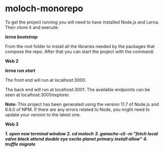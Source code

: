# moloch-monorepo

To get the project running you will need to have installed Node.js and Lerna. Then clone it and execute:

***lerna bootstrap***

From the root folder to install all the libraries needed by the packages that compose the repo. After that you can start the project with the command:

**Web 2**

***lerna run start***

The front end will run at localhost:3000.

The back end will run at localhost:3001. The available endpoints can be seen at localhost:3001/explorer.

**Note:** This project has been generated using the version 11.7 of Node.js and 6.6.0 of NPM. If there are any errors related to Node, you might need to update your version to the latest one.


**Web 3**

***1. open new terminal window***
***2. cd moloch***
***3. ganache-cli -m \"fetch local valve black attend double eye excite planet primary install allow\"***
***4. truffle migrate***